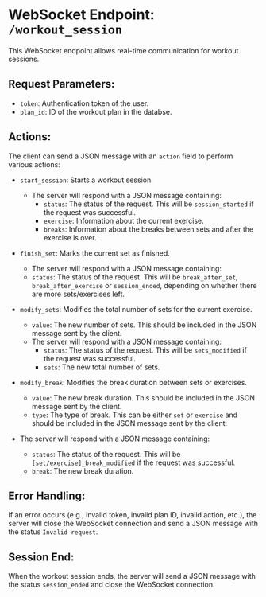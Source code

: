 # WebSocket Endpoint: `/workout_session`

This WebSocket endpoint allows real-time communication for workout sessions.

## Request Parameters:

- `token`: Authentication token of the user.
- `plan_id`: ID of the workout plan in the databse.

## Actions:

The client can send a JSON message with an `action` field to perform various actions:

- `start_session`: Starts a workout session.
  - The server will respond with a JSON message containing:
    - `status`: The status of the request. This will be `session_started` if the request was successful.
    - `exercise`: Information about the current exercise.
    - `breaks`: Information about the breaks between sets and after the exercise is over.

- `finish_set`: Marks the current set as finished.
    - The server will respond with a JSON message containing:
    - `status`: The status of the request. This will be `break_after_set`, `break_after_exercise` or `session_ended`, depending on whether there are more sets/exercises left.

- `modify_sets`: Modifies the total number of sets for the current exercise.
    - `value`: The new number of sets. This should be included in the JSON message sent by the client.
  - The server will respond with a JSON message containing:
    - `status`: The status of the request. This will be `sets_modified` if the request was successful.
    - `sets`: The new total number of sets.

- `modify_break`: Modifies the break duration between sets or exercises.
    - `value`: The new break duration. This should be included in the JSON message sent by the client.
    - `type`: The type of break. This can be either `set` or `exercise` and should be included in the JSON message sent by the client.
    
- The server will respond with a JSON message containing:
    - `status`: The status of the request. This will be `[set/exercise]_break_modified` if the request was successful.
    - `break`: The new break duration.

## Error Handling:

If an error occurs (e.g., invalid token, invalid plan ID, invalid action, etc.), the server will close the WebSocket connection and send a JSON message with the status `Invalid request`.

## Session End:

When the workout session ends, the server will send a JSON message with the status `session_ended` and close the WebSocket connection.